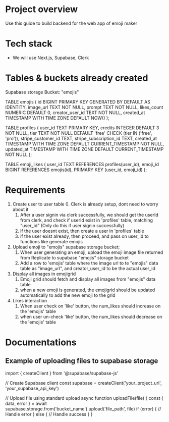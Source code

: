 # Project overview
Use this guide to build backend for the web app of emoji maker

# Tech stack
- We will use Next.js, Supabase, Clerk

# Tables & buckets already created
Supabase storage Bucket: "emojis"

TABLE emojis (
  id BIGINT PRIMARY KEY GENERATED BY DEFAULT AS IDENTITY,
  image_url TEXT NOT NULL,
  prompt TEXT NOT NULL,
  likes_count NUMERIC DEFAULT 0,
  creator_user_id TEXT NOT NULL,
  created_at TIMESTAMP WITH TIME ZONE DEFAULT NOW()
);

TABLE profiles (
  user_id TEXT PRIMARY KEY,
  credits INTEGER DEFAULT 3 NOT NULL,
  tier TEXT NOT NULL DEFAULT 'free' CHECK (tier IN ('free', 'pro')),
  stripe_customer_id TEXT,
  stripe_subscription_id TEXT,
  created_at TIMESTAMP WITH TIME ZONE DEFAULT CURRENT_TIMESTAMP NOT NULL,
  updated_at TIMESTAMP WITH TIME ZONE DEFAULT CURRENT_TIMESTAMP NOT NULL
);

TABLE emoji_likes (
  user_id TEXT REFERENCES profiles(user_id),
  emoji_id BIGINT REFERENCES emojis(id),
  PRIMARY KEY (user_id, emoji_id)
);

# Requirements
1. Create user to user table
   0. Clerk is already setup, dont need to worry about it
   1. After a user signin via clerk successfully, we should get the userId from clerk, and check if userId exist in 'profiles' table, matching "user_id" (Only do this if user signin successfully)
   2. if the user doesnt exist, then create a user in 'profiles' table
   3. if the user exist already, then proceed, and pass on user_id to functions like generate emojis
2. Upload emoji to "emojis" supabase storage bucket;
   1. When user generating an emoji, upload the emoji image file returned from Replicate to supabase "emojis" storage bucket
   2. Add a row to 'emojis' table where the image url to te "emojis" data table as "image_url", and creator_user_id to be the actual user_id
3. Display all images in emojigrid
   1. Emoji grid should fetch and display all images from "emojis" data table
   2. when a new emoji is generated, the emojigrid should be updated automatically to add the new emoji to the grid
4. Likes interaction
   1. When user check on 'like' button, the num_likes should increase on the 'emojis' table
   2. when user un-check 'like' button, the num_likes should decrease on the 'emojis' table


# Documentations
## Example of uploading files to supabase storage
import { createClient } from '@supabase/supabase-js'

// Create Supabase client
const supabase = createClient('your_project_url', 'your_supabase_api_key')

// Upload file using standard upload
async function uploadFile(file) {
  const { data, error } = await supabase.storage.from('bucket_name').upload('file_path', file)
  if (error) {
    // Handle error
  } else {
    // Handle success
  }
}